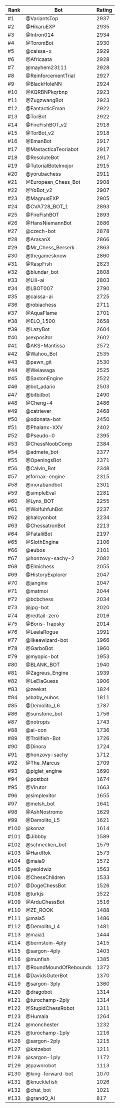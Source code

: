 Rank|Bot|Rating
---|---|---
#1|@VariantsTop|2937
#2|@HikaruEXP|2935
#3|@Intron014|2934
#4|@ToromBot|2930
#5|@caissa-x|2929
#6|@Africaata|2928
#7|@mayhem23111|2928
#8|@ReinforcementTrial|2927
#9|@BlackHoleNN|2924
#10|@KQRBNPkqrbnp|2923
#11|@ZugzwangBot|2923
#12|@FantacticEman|2922
#13|@TorBot|2922
#14|@FireFishBOT_v2|2918
#15|@TorBot_v2|2918
#16|@EmanBot|2917
#17|@MastacticaTeoriabot|2917
#18|@ResoluteBot|2917
#19|@TutorialBotelmejor|2915
#20|@yorubachess|2911
#21|@European_Chess_Bot|2908
#22|@YoBot_v2|2907
#23|@MagnusEXP|2905
#24|@CVA728_BOT_1|2893
#25|@FireFishBOT|2893
#26|@HansNiemannBot|2886
#27|@czech-bot|2878
#28|@ArasanX|2866
#29|@Mr_Chess_Berserk|2863
#30|@thegamesknow|2860
#31|@RaspFish|2823
#32|@blundar_bot|2808
#33|@Lili-ai|2803
#34|@LBOT007|2790
#35|@caissa-ai|2725
#36|@robiachess|2711
#37|@AquaFlame|2701
#38|@ELO_1500|2658
#39|@LazyBot|2604
#40|@expositor|2602
#41|@AKS-Mantissa|2572
#42|@Wahoo_Bot|2535
#43|@pawn_git|2530
#44|@Weiawaga|2525
#45|@SaxtonEngine|2522
#46|@bot_adario|2503
#47|@bitbitbot|2490
#48|@Cheng-4|2486
#49|@catriever|2468
#50|@odonata-bot|2450
#51|@Phalanx-XXV|2402
#52|@Pseudo-0|2395
#53|@ChessNoobComp|2384
#54|@admete_bot|2377
#55|@OpeningsBot|2371
#56|@Calvin_Bot|2348
#57|@fornax-engine|2315
#58|@morabandbot|2301
#59|@simpleEval|2281
#60|@Lynx_BOT|2255
#61|@WolfuhfuhBot|2237
#62|@halcyonbot|2234
#63|@ChessatronBot|2213
#64|@FataliiBot|2197
#65|@SlothEngine|2106
#66|@eubos|2101
#67|@honzovy-sachy-2|2082
#68|@Elmichess|2055
#69|@HistoryExplorer|2047
#70|@jangine|2047
#71|@matmoi|2044
#72|@bcbchess|2034
#73|@jpg-bot|2020
#74|@redtail-zero|2016
#75|@Boris-Trapsky|2014
#76|@LeelaRogue|1991
#77|@likeawizard-bot|1966
#78|@GarboBot|1960
#79|@myopic-bot|1953
#80|@BLANK_BOT|1940
#81|@Zagreus_Engine|1939
#82|@LeElaGuess|1906
#83|@zeekat|1824
#84|@baby_eubos|1811
#85|@Demolito_L6|1787
#86|@sunstone_bot|1756
#87|@notropis|1743
#88|@ai-con|1736
#89|@Trollfish-Bot|1726
#90|@Dinora|1724
#91|@honzovy-sachy|1712
#92|@The_Marcus|1709
#93|@piglet_engine|1690
#94|@postbot|1674
#95|@Virutor|1663
#96|@simplexitor|1655
#97|@melsh_bot|1641
#98|@AshNostromo|1629
#99|@Demolito_L5|1621
#100|@konaz|1614
#101|@Jibbby|1589
#102|@schnecken_bot|1579
#103|@HardRok|1573
#104|@maia9|1572
#105|@yeoldwiz|1563
#106|@ChessChildren|1533
#107|@DogeChessBot|1526
#108|@turkjs|1522
#109|@ArduChessBot|1516
#110|@ZE_ROOK|1488
#111|@maia5|1486
#112|@Demolito_L4|1481
#113|@maia1|1444
#114|@bernstein-4ply|1415
#115|@sargon-4ply|1403
#116|@munfish|1385
#117|@RoundMoundOfRebounds|1372
#118|@DavidsGuterBot|1370
#119|@sargon-3ply|1360
#120|@dragobot|1314
#121|@turochamp-2ply|1314
#122|@StupidChessRobot|1311
#123|@Humaia|1264
#124|@monchester|1232
#125|@turochamp-1ply|1216
#126|@sargon-2ply|1215
#127|@katzebot|1211
#128|@sargon-1ply|1172
#129|@pawnrobot|1113
#130|@king-forward-bot|1070
#131|@knucklefish|1026
#132|@chat_bot|1021
#133|@grandQ_AI|817
